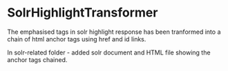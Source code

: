 # SolrHighlightTransformer

The emphasised tags in solr highlight response has been tranformed into a chain of html anchor tags using href and id links.

In solr-related folder - added solr document and HTML file showing the anchor tags chained.
